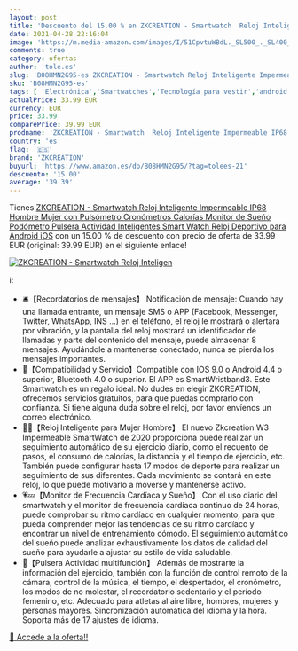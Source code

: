 ```yaml
---
layout: post
title: 'Descuento del 15.00 % en ZKCREATION - Smartwatch  Reloj Inteligen'
date: 2021-04-28 22:16:04
image: 'https://m.media-amazon.com/images/I/51CpvtuWBdL._SL500_._SL400_.jpg'
comments: true
category: ofertas
author: 'tole.es'
slug: 'B08HMN2G95-es ZKCREATION - Smartwatch Reloj Inteligente Impermeable IP68...'
sku: 'B08HMN2G95-es'
tags: [ 'Electrónica','Smartwatches','Tecnología para vestir','android','zkcreation', ]
actualPrice: 33.99 EUR
currency: EUR
price: 33.99
comparePrice: 39.99 EUR
prodname: 'ZKCREATION - Smartwatch  Reloj Inteligente Impermeable IP68 Hombre Mujer con Pulsómetro Cronómetros Calorías Monitor de Sueño Podómetro Pulsera Actividad Inteligentes Smart Watch Reloj Deportivo para Android iOS'
country: 'es'
flag: '🇪🇸'
brand: 'ZKCREATION'
buyurl: 'https://www.amazon.es/dp/B08HMN2G95/?tag=tolees-21'
descuento: '15.00'
average: '39.39'
---
```


Tienes [ZKCREATION - Smartwatch  Reloj Inteligente Impermeable IP68 Hombre Mujer con Pulsómetro Cronómetros Calorías Monitor de Sueño Podómetro Pulsera Actividad Inteligentes Smart Watch Reloj Deportivo para Android iOS](https://www.amazon.es/dp/B08HMN2G95/?tag=tolees-21) con un 15.00 % de descuento con precio de oferta de 33.99 EUR (original: 39.99 EUR) en el siguiente enlace!

[![ZKCREATION - Smartwatch  Reloj Inteligen](https://m.media-amazon.com/images/I/51CpvtuWBdL._SL500_._SL400_.jpg)](https://www.amazon.es/dp/B08HMN2G95/?tag=tolees-21)

ℹ️:

- 🛎️【Recordatorios de mensajes】 Notificación de mensaje: Cuando hay una llamada entrante, un mensaje SMS o APP (Facebook, Messenger, Twitter, WhatsApp, INS ...) en el teléfono, el reloj le mostrará o alertará por vibración, y la pantalla del reloj mostrará un identificador de llamadas y parte del contenido del mensaje, puede almacenar 8 mensajes. Ayudándole a mantenerse conectado, nunca se pierda los mensajes importantes.
- 🎁【Compatibilidad y Servicio】Compatible con IOS 9.0 o Android 4.4 o superior, Bluetooth 4.0 o superior. El APP es SmartWristband3. Este Smartwatch es un regalo ideal. No dudes en elegir ZKCREATION, ofrecemos servicios gratuitos, para que puedas comprarlo con confianza. Si tiene alguna duda sobre el reloj, por favor envíenos un correo electrónico.
- 🚴‍♂️【Reloj Inteligente para Mujer Hombre】 El nuevo Zkcreation W3 Impermeable SmartWatch de 2020 proporciona puede realizar un seguimiento automático de su ejercicio diario, como el recuento de pasos, el consumo de calorías, la distancia y el tiempo de ejercicio, etc. También puede configurar hasta 17 modos de deporte para realizar un seguimiento de sus diferentes. Cada movimiento se contará en este reloj, lo que puede motivarlo a moverse y mantenerse activo.
- 💗💤【Monitor de Frecuencia Cardíaca y Sueño】 Con el uso diario del smartwatch y el monitor de frecuencia cardíaca continuo de 24 horas, puede comprobar su ritmo cardíaco en cualquier momento, para que pueda comprender mejor las tendencias de su ritmo cardíaco y encontrar un nivel de entrenamiento cómodo. El seguimiento automático del sueño puede analizar exhaustivamente los datos de calidad del sueño para ayudarle a ajustar su estilo de vida saludable.
- 📸【Pulsera Actividad multifunción】 Además de mostrarte la información del ejercicio, también con la función de control remoto de la cámara, control de la música, el tiempo, el despertador, el cronómetro, los modos de no molestar, el recordatorio sedentario y el período femenino, etc. Adecuado para atletas al aire libre, hombres, mujeres y personas mayores. Sincronización automática del idioma y la hora. Soporta más de 17 ajustes de idioma.

[🛒 Accede a la oferta!!](https://www.amazon.es/dp/B08HMN2G95/?tag=tolees-21)
